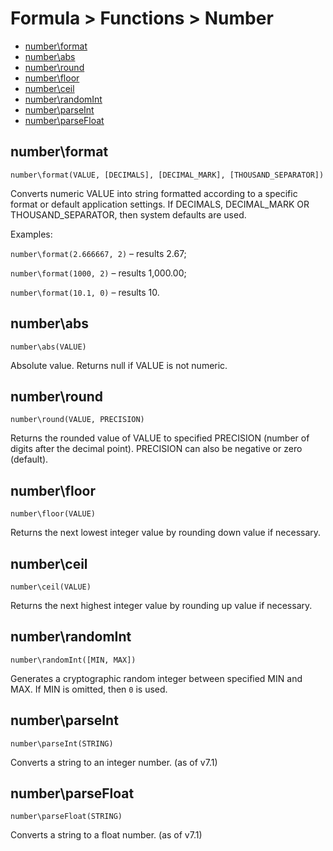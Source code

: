 # Formula > Functions > Number

* [number\format](#numberformat)
* [number\abs](#numberabs)
* [number\round](#numberround)
* [number\floor](#numberfloor)
* [number\ceil](#numberceil)
* [number\randomInt](#numberrandomint)
* [number\parseInt](#numberparseint)
* [number\parseFloat](#numberparsefloat)

## number\format

`number\format(VALUE, [DECIMALS], [DECIMAL_MARK], [THOUSAND_SEPARATOR])`

Converts numeric VALUE into string formatted according to a specific format or default application settings. If DECIMALS, DECIMAL_MARK OR THOUSAND_SEPARATOR, then system defaults are used.

Examples:

`number\format(2.666667, 2)` – results 2.67;

`number\format(1000, 2)` – results 1,000.00;

`number\format(10.1, 0)` – results 10.


## number\abs

`number\abs(VALUE)`

Absolute value. Returns null if VALUE is not numeric.

## number\round

`number\round(VALUE, PRECISION)`

Returns the rounded value of VALUE to specified PRECISION (number of digits after the decimal point). PRECISION can also be negative or zero (default).

## number\floor

`number\floor(VALUE)`

Returns the next lowest integer value by rounding down value if necessary.

## number\ceil

`number\ceil(VALUE)`

Returns the next highest integer value by rounding up value if necessary.

## number\randomInt

`number\randomInt([MIN, MAX])`

Generates a cryptographic random integer between specified MIN and MAX. If MIN is omitted, then `0` is used.

## number\parseInt

`number\parseInt(STRING)`

Converts a string to an integer number. (as of v7.1)

## number\parseFloat

`number\parseFloat(STRING)`

Converts a string to a float number. (as of v7.1)

